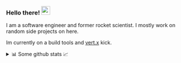 ### Hello there! <img src="https://cdn3.emoji.gg/emojis/7431-lost-in-space.gif" alt="astronaut" width="24px"/>
I am a software engineer and former rocket scientist. I mostly work on random side projects on here. 

Im currently on a build tools and [vert.x](https://vertx.io/) kick.

<details>
<summary>📊 Some github stats 📈</summary>
<br />

![Top Langs](https://github-readme-stats.vercel.app/api/top-langs/?username=mellemahp&layout=compact&hide=jupyter%20notebook,makefile,css,html)

![My Github stats](https://github-readme-stats.vercel.app/api?username=mellemahp&count_private=true&show_icons=true&theme=onedark)

</details>
